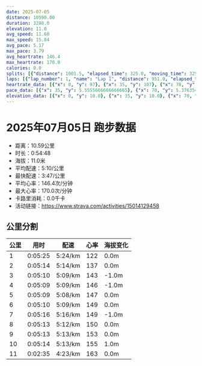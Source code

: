 ```yaml
---
date: 2025-07-05
distance: 10590.00
duration: 3288.0
elevation: 11.0
avg_speed: 11.60
max_speed: 15.84
avg_pace: 5.17
max_pace: 3.79
avg_heartrate: 146.4
max_heartrate: 170.0
calories: 0.0
splits: [{"distance": 1001.5, "elapsed_time": 325.0, "moving_time": 325.0, "average_speed": 3.08, "pace": 5.411266233766233, "average_heartrate": 122.94461538461539, "elevation_difference": 0.0, "split_number": 1}, {"distance": 999.0, "elapsed_time": 314.0, "moving_time": 314.0, "average_speed": 3.18, "pace": 5.241100628930817, "average_heartrate": 137.18471337579618, "elevation_difference": 0.0, "split_number": 2}, {"distance": 1001.5, "elapsed_time": 310.0, "moving_time": 310.0, "average_speed": 3.23, "pace": 5.159969040247677, "average_heartrate": 143.69677419354838, "elevation_difference": -1.0, "split_number": 3}, {"distance": 999.0, "elapsed_time": 309.0, "moving_time": 309.0, "average_speed": 3.23, "pace": 5.159969040247677, "average_heartrate": 146.6925566343042, "elevation_difference": -1.0, "split_number": 4}, {"distance": 1000.5, "elapsed_time": 309.0, "moving_time": 309.0, "average_speed": 3.24, "pace": 5.144043209876543, "average_heartrate": 147.29773462783172, "elevation_difference": 0.0, "split_number": 5}, {"distance": 1000.5, "elapsed_time": 310.0, "moving_time": 310.0, "average_speed": 3.23, "pace": 5.159969040247677, "average_heartrate": 149.50967741935483, "elevation_difference": 0.0, "split_number": 6}, {"distance": 999.0, "elapsed_time": 316.0, "moving_time": 316.0, "average_speed": 3.16, "pace": 5.274272151898733, "average_heartrate": 149.11075949367088, "elevation_difference": -1.0, "split_number": 7}, {"distance": 1001.0, "elapsed_time": 313.0, "moving_time": 313.0, "average_speed": 3.2, "pace": 5.208343749999999, "average_heartrate": 150.65814696485623, "elevation_difference": 0.0, "split_number": 8}, {"distance": 999.0, "elapsed_time": 313.0, "moving_time": 313.0, "average_speed": 3.19, "pace": 5.224670846394984, "average_heartrate": 153.18849840255592, "elevation_difference": 0.0, "split_number": 9}, {"distance": 1001.5, "elapsed_time": 314.0, "moving_time": 314.0, "average_speed": 3.19, "pace": 5.224670846394984, "average_heartrate": 155.98089171974522, "elevation_difference": 1.0, "split_number": 10}, {"distance": 587.5, "elapsed_time": 155.0, "moving_time": 155.0, "average_speed": 3.79, "pace": 4.39754617414248, "average_heartrate": 163.59354838709677, "elevation_difference": 0.0, "split_number": 11}]
laps: [{"lap_number": 1, "name": "Lap 1", "distance": 951.0, "elapsed_time": 309.0, "moving_time": 309.0, "average_speed": 3.08, "pace": 5.411266233766233, "average_heartrate": 121.55555555555556, "max_heartrate": 132, "start_date": "2025-07-05 19:13:14+00:00", "elevation_difference": 2.0}, {"lap_number": 2, "name": "Lap 2", "distance": 967.14, "elapsed_time": 303.0, "moving_time": 303.0, "average_speed": 3.19, "pace": 5.224670846394984, "average_heartrate": 136.1, "max_heartrate": 141, "start_date": "2025-07-05 19:18:24+00:00", "elevation_difference": 2.0}, {"lap_number": 3, "name": "Lap 3", "distance": 959.6, "elapsed_time": 298.0, "moving_time": 298.0, "average_speed": 3.22, "pace": 5.175993788819875, "average_heartrate": 143.44444444444446, "max_heartrate": 148, "start_date": "2025-07-05 19:23:28+00:00", "elevation_difference": 2.0}, {"lap_number": 4, "name": "Lap 4", "distance": 957.53, "elapsed_time": 295.0, "moving_time": 295.0, "average_speed": 3.25, "pace": 5.128215384615384, "average_heartrate": 146.33333333333334, "max_heartrate": 151, "start_date": "2025-07-05 19:28:26+00:00", "elevation_difference": 5.0}, {"lap_number": 5, "name": "Lap 5", "distance": 963.51, "elapsed_time": 298.0, "moving_time": 298.0, "average_speed": 3.23, "pace": 5.159969040247677, "average_heartrate": 147.33333333333334, "max_heartrate": 149, "start_date": "2025-07-05 19:33:21+00:00", "elevation_difference": 0.0}, {"lap_number": 6, "name": "Lap 6", "distance": 962.71, "elapsed_time": 296.0, "moving_time": 296.0, "average_speed": 3.25, "pace": 5.128215384615384, "average_heartrate": 150.0, "max_heartrate": 154, "start_date": "2025-07-05 19:38:20+00:00", "elevation_difference": 3.0}, {"lap_number": 7, "name": "Lap 7", "distance": 965.13, "elapsed_time": 303.0, "moving_time": 303.0, "average_speed": 3.19, "pace": 5.224670846394984, "average_heartrate": 149.0, "max_heartrate": 153, "start_date": "2025-07-05 19:43:16+00:00", "elevation_difference": 0.0}, {"lap_number": 8, "name": "Lap 8", "distance": 968.23, "elapsed_time": 305.0, "moving_time": 305.0, "average_speed": 3.17, "pace": 5.2576340694006305, "average_heartrate": 149.88888888888889, "max_heartrate": 154, "start_date": "2025-07-05 19:48:19+00:00", "elevation_difference": 2.0}, {"lap_number": 9, "name": "Lap 9", "distance": 974.48, "elapsed_time": 304.0, "moving_time": 304.0, "average_speed": 3.21, "pace": 5.192118380062305, "average_heartrate": 152.33333333333334, "max_heartrate": 158, "start_date": "2025-07-05 19:53:25+00:00", "elevation_difference": 0.0}, {"lap_number": 10, "name": "Lap 10", "distance": 956.62, "elapsed_time": 301.0, "moving_time": 301.0, "average_speed": 3.18, "pace": 5.241100628930817, "average_heartrate": 155.22222222222223, "max_heartrate": 159, "start_date": "2025-07-05 19:58:29+00:00", "elevation_difference": 2.0}, {"lap_number": 11, "name": "Lap 11", "distance": 964.97, "elapsed_time": 272.0, "moving_time": 272.0, "average_speed": 3.55, "pace": 4.694845070422535, "average_heartrate": 160.66666666666666, "max_heartrate": 169, "start_date": "2025-07-05 20:03:30+00:00", "elevation_difference": 2.0}]
heartrate_data: [{"x": 0, "y": 97}, {"x": 35, "y": 107}, {"x": 70, "y": 123}, {"x": 106, "y": 123}, {"x": 144, "y": 127}, {"x": 177, "y": 125}, {"x": 209, "y": 132}, {"x": 244, "y": 128}, {"x": 278, "y": 132}, {"x": 310, "y": 131}, {"x": 343, "y": 132}, {"x": 377, "y": 133}, {"x": 411, "y": 136}, {"x": 444, "y": 138}, {"x": 477, "y": 138}, {"x": 509, "y": 135}, {"x": 544, "y": 139}, {"x": 577, "y": 141}, {"x": 610, "y": 138}, {"x": 643, "y": 142}, {"x": 676, "y": 142}, {"x": 710, "y": 144}, {"x": 743, "y": 139}, {"x": 776, "y": 143}, {"x": 808, "y": 143}, {"x": 842, "y": 144}, {"x": 874, "y": 146}, {"x": 907, "y": 148}, {"x": 939, "y": 146}, {"x": 971, "y": 145}, {"x": 1004, "y": 146}, {"x": 1036, "y": 151}, {"x": 1069, "y": 147}, {"x": 1102, "y": 147}, {"x": 1135, "y": 145}, {"x": 1167, "y": 146}, {"x": 1200, "y": 144}, {"x": 1233, "y": 144}, {"x": 1266, "y": 146}, {"x": 1301, "y": 149}, {"x": 1333, "y": 146}, {"x": 1366, "y": 146}, {"x": 1399, "y": 149}, {"x": 1432, "y": 149}, {"x": 1464, "y": 148}, {"x": 1497, "y": 149}, {"x": 1529, "y": 148}, {"x": 1562, "y": 149}, {"x": 1595, "y": 154}, {"x": 1627, "y": 150}, {"x": 1659, "y": 150}, {"x": 1691, "y": 149}, {"x": 1724, "y": 152}, {"x": 1756, "y": 152}, {"x": 1790, "y": 146}, {"x": 1823, "y": 149}, {"x": 1856, "y": 148}, {"x": 1891, "y": 144}, {"x": 1924, "y": 151}, {"x": 1957, "y": 148}, {"x": 1989, "y": 149}, {"x": 2022, "y": 151}, {"x": 2056, "y": 148}, {"x": 2090, "y": 153}, {"x": 2123, "y": 149}, {"x": 2157, "y": 149}, {"x": 2191, "y": 147}, {"x": 2224, "y": 149}, {"x": 2258, "y": 152}, {"x": 2290, "y": 151}, {"x": 2322, "y": 154}, {"x": 2357, "y": 146}, {"x": 2390, "y": 152}, {"x": 2424, "y": 147}, {"x": 2457, "y": 151}, {"x": 2490, "y": 155}, {"x": 2523, "y": 158}, {"x": 2556, "y": 147}, {"x": 2588, "y": 153}, {"x": 2620, "y": 154}, {"x": 2655, "y": 152}, {"x": 2688, "y": 154}, {"x": 2722, "y": 154}, {"x": 2755, "y": 153}, {"x": 2788, "y": 155}, {"x": 2822, "y": 159}, {"x": 2856, "y": 157}, {"x": 2888, "y": 154}, {"x": 2921, "y": 155}, {"x": 2955, "y": 154}, {"x": 2989, "y": 156}, {"x": 3022, "y": 157}, {"x": 3055, "y": 157}, {"x": 3088, "y": 156}, {"x": 3121, "y": 157}, {"x": 3156, "y": 157}, {"x": 3183, "y": 162}, {"x": 3208, "y": 165}, {"x": 3236, "y": 166}, {"x": 3263, "y": 169}]
pace_data: [{"x": 35, "y": 5.5555666666666665}, {"x": 70, "y": 5.376354838709677}, {"x": 106, "y": 5.208343749999999}, {"x": 144, "y": 8.33335}, {"x": 177, "y": 5.050515151515151}, {"x": 209, "y": 5.050515151515151}, {"x": 244, "y": 5.208343749999999}, {"x": 278, "y": 5.376354838709677}, {"x": 310, "y": 5.050515151515151}, {"x": 343, "y": 5.050515151515151}, {"x": 377, "y": 5.208343749999999}, {"x": 411, "y": 4.761914285714285}, {"x": 444, "y": 6.6666799999999995}, {"x": 477, "y": 5.050515151515151}, {"x": 509, "y": 5.050515151515151}, {"x": 544, "y": 5.5555666666666665}, {"x": 577, "y": 5.5555666666666665}, {"x": 610, "y": 5.050515151515151}, {"x": 643, "y": 4.761914285714285}, {"x": 676, "y": 5.050515151515151}, {"x": 710, "y": 5.208343749999999}, {"x": 743, "y": 5.952392857142857}, {"x": 776, "y": 5.208343749999999}, {"x": 808, "y": 5.050515151515151}, {"x": 842, "y": 5.050515151515151}, {"x": 874, "y": 5.208343749999999}, {"x": 907, "y": 5.050515151515151}, {"x": 939, "y": 5.050515151515151}, {"x": 971, "y": 5.050515151515151}, {"x": 1004, "y": 4.761914285714285}, {"x": 1036, "y": 5.050515151515151}, {"x": 1069, "y": 5.208343749999999}, {"x": 1102, "y": 5.208343749999999}, {"x": 1135, "y": 5.376354838709677}, {"x": 1167, "y": 4.901970588235294}, {"x": 1200, "y": 5.050515151515151}, {"x": 1233, "y": 5.208343749999999}, {"x": 1266, "y": 5.050515151515151}, {"x": 1301, "y": 5.376354838709677}, {"x": 1333, "y": 4.901970588235294}, {"x": 1366, "y": 4.901970588235294}, {"x": 1399, "y": 5.952392857142857}, {"x": 1432, "y": 5.208343749999999}, {"x": 1464, "y": 5.050515151515151}, {"x": 1497, "y": 5.050515151515151}, {"x": 1529, "y": 5.208343749999999}, {"x": 1562, "y": 4.761914285714285}, {"x": 1595, "y": 5.208343749999999}, {"x": 1627, "y": 4.629638888888889}, {"x": 1659, "y": 4.901970588235294}, {"x": 1691, "y": 5.208343749999999}, {"x": 1724, "y": 5.208343749999999}, {"x": 1756, "y": 5.050515151515151}, {"x": 1790, "y": 5.376354838709677}, {"x": 1823, "y": 5.5555666666666665}, {"x": 1856, "y": 5.208343749999999}, {"x": 1891, "y": 5.5555666666666665}, {"x": 1924, "y": 5.208343749999999}, {"x": 1957, "y": 4.761914285714285}, {"x": 1989, "y": 5.5555666666666665}, {"x": 2022, "y": 6.41026923076923}, {"x": 2056, "y": 5.208343749999999}, {"x": 2090, "y": 5.5555666666666665}, {"x": 2123, "y": 5.208343749999999}, {"x": 2157, "y": 5.952392857142857}, {"x": 2191, "y": 5.747137931034483}, {"x": 2224, "y": 5.5555666666666665}, {"x": 2258, "y": 4.504513513513513}, {"x": 2290, "y": 5.050515151515151}, {"x": 2322, "y": 5.050515151515151}, {"x": 2357, "y": 5.5555666666666665}, {"x": 2390, "y": 5.376354838709677}, {"x": 2424, "y": 5.5555666666666665}, {"x": 2457, "y": 5.208343749999999}, {"x": 2490, "y": 5.952392857142857}, {"x": 2523, "y": 5.747137931034483}, {"x": 2556, "y": 4.629638888888889}, {"x": 2588, "y": 4.761914285714285}, {"x": 2620, "y": 5.208343749999999}, {"x": 2655, "y": 4.761914285714285}, {"x": 2688, "y": 4.901970588235294}, {"x": 2722, "y": 5.208343749999999}, {"x": 2755, "y": 5.208343749999999}, {"x": 2788, "y": 5.376354838709677}, {"x": 2822, "y": 5.208343749999999}, {"x": 2856, "y": 5.208343749999999}, {"x": 2888, "y": 5.050515151515151}, {"x": 2921, "y": 4.901970588235294}, {"x": 2955, "y": 5.208343749999999}, {"x": 2989, "y": 5.050515151515151}, {"x": 3022, "y": 5.5555666666666665}, {"x": 3055, "y": 5.376354838709677}, {"x": 3088, "y": 5.050515151515151}, {"x": 3121, "y": 5.050515151515151}, {"x": 3156, "y": 6.172851851851851}, {"x": 3183, "y": 3.968261904761904}, {"x": 3208, "y": 3.968261904761904}, {"x": 3236, "y": 4.166675}, {"x": 3263, "y": 4.065048780487805}]
elevation_data: [{"x": 0, "y": 10.0}, {"x": 35, "y": 10.0}, {"x": 70, "y": 10.0}, {"x": 106, "y": 10.0}, {"x": 144, "y": 9.0}, {"x": 177, "y": 10.0}, {"x": 209, "y": 10.0}, {"x": 244, "y": 10.0}, {"x": 278, "y": 10.0}, {"x": 310, "y": 10.0}, {"x": 343, "y": 10.0}, {"x": 377, "y": 10.0}, {"x": 411, "y": 9.0}, {"x": 444, "y": 9.0}, {"x": 477, "y": 9.0}, {"x": 509, "y": 10.0}, {"x": 544, "y": 10.0}, {"x": 577, "y": 10.0}, {"x": 610, "y": 11.0}, {"x": 643, "y": 9.0}, {"x": 676, "y": 10.0}, {"x": 710, "y": 9.0}, {"x": 743, "y": 9.0}, {"x": 776, "y": 9.0}, {"x": 808, "y": 10.0}, {"x": 842, "y": 11.0}, {"x": 874, "y": 10.0}, {"x": 907, "y": 10.0}, {"x": 939, "y": 9.0}, {"x": 971, "y": 10.0}, {"x": 1004, "y": 9.0}, {"x": 1036, "y": 8.0}, {"x": 1069, "y": 9.0}, {"x": 1102, "y": 9.0}, {"x": 1135, "y": 10.0}, {"x": 1167, "y": 10.0}, {"x": 1200, "y": 10.0}, {"x": 1233, "y": 9.0}, {"x": 1266, "y": 9.0}, {"x": 1301, "y": 8.0}, {"x": 1333, "y": 8.0}, {"x": 1366, "y": 8.0}, {"x": 1399, "y": 8.0}, {"x": 1432, "y": 8.0}, {"x": 1464, "y": 9.0}, {"x": 1497, "y": 9.0}, {"x": 1529, "y": 8.0}, {"x": 1562, "y": 7.0}, {"x": 1595, "y": 8.0}, {"x": 1627, "y": 6.0}, {"x": 1659, "y": 8.0}, {"x": 1691, "y": 8.0}, {"x": 1724, "y": 9.0}, {"x": 1756, "y": 8.0}, {"x": 1790, "y": 9.0}, {"x": 1823, "y": 8.0}, {"x": 1856, "y": 8.0}, {"x": 1891, "y": 8.0}, {"x": 1924, "y": 7.0}, {"x": 1957, "y": 7.0}, {"x": 1989, "y": 8.0}, {"x": 2022, "y": 8.0}, {"x": 2056, "y": 8.0}, {"x": 2090, "y": 8.0}, {"x": 2123, "y": 7.0}, {"x": 2157, "y": 7.0}, {"x": 2191, "y": 7.0}, {"x": 2224, "y": 7.0}, {"x": 2258, "y": 8.0}, {"x": 2290, "y": 8.0}, {"x": 2322, "y": 8.0}, {"x": 2357, "y": 8.0}, {"x": 2390, "y": 8.0}, {"x": 2424, "y": 8.0}, {"x": 2457, "y": 7.0}, {"x": 2490, "y": 7.0}, {"x": 2523, "y": 7.0}, {"x": 2556, "y": 8.0}, {"x": 2588, "y": 8.0}, {"x": 2620, "y": 8.0}, {"x": 2655, "y": 8.0}, {"x": 2688, "y": 8.0}, {"x": 2722, "y": 8.0}, {"x": 2755, "y": 8.0}, {"x": 2788, "y": 8.0}, {"x": 2822, "y": 7.0}, {"x": 2856, "y": 7.0}, {"x": 2888, "y": 8.0}, {"x": 2921, "y": 8.0}, {"x": 2955, "y": 8.0}, {"x": 2989, "y": 9.0}, {"x": 3022, "y": 8.0}, {"x": 3055, "y": 8.0}, {"x": 3088, "y": 8.0}, {"x": 3121, "y": 7.0}, {"x": 3156, "y": 8.0}, {"x": 3183, "y": 8.0}, {"x": 3208, "y": 8.0}, {"x": 3236, "y": 8.0}, {"x": 3263, "y": 9.0}]
---
```


# 2025年07月05日 跑步数据

- 距离：10.59公里
- 时长：0:54:48
- 海拔：11.0米
- 平均配速：5:10/公里
- 最快配速：3:47/公里
- 平均心率：146.4次/分钟
- 最大心率：170.0次/分钟
- 卡路里消耗：0.0千卡
- 活动链接：https://www.strava.com/activities/15014129458

## 公里分割

| 公里 | 用时 | 配速 | 心率 | 海拔变化 |
|------|------|------|------|------|
| 1 | 0:05:25 | 5:24/km | 122 | 0.0m |
| 2 | 0:05:14 | 5:14/km | 137 | 0.0m |
| 3 | 0:05:10 | 5:09/km | 143 | -1.0m |
| 4 | 0:05:09 | 5:09/km | 146 | -1.0m |
| 5 | 0:05:09 | 5:08/km | 147 | 0.0m |
| 6 | 0:05:10 | 5:09/km | 149 | 0.0m |
| 7 | 0:05:16 | 5:16/km | 149 | -1.0m |
| 8 | 0:05:13 | 5:12/km | 150 | 0.0m |
| 9 | 0:05:13 | 5:13/km | 153 | 0.0m |
| 10 | 0:05:14 | 5:13/km | 155 | 1.0m |
| 11 | 0:02:35 | 4:23/km | 163 | 0.0m |

